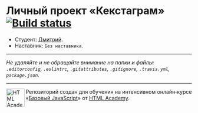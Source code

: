 # Личный проект «Кекстаграм» [![Build status][travis-image]][travis-url]

* Студент: [Дмитрий](https://up.htmlacademy.ru/javascript/10/user/126100).
* Наставник: `Без наставника`.

---

_Не удаляйте и не обращайте внимание на папки и файлы:_<br>
_`.editorconfig`, `.eslintrc`, `.gitattributes`, `.gitignore`, `.travis.yml`, `package.json`._

---

<a href="https://htmlacademy.ru/intensive/javascript"><img align="left" width="50" height="50" title="HTML Academy" src="https://up.htmlacademy.ru/static/img/intensive/javascript/logo-for-github.svg"></a>

Репозиторий создан для обучения на интенсивном онлайн‑курсе «[Базовый JavaScript](https://htmlacademy.ru/intensive/javascript)» от [HTML Academy](https://htmlacademy.ru).

[travis-image]: https://travis-ci.org/htmlacademy-javascript/126100-kekstagram.svg?branch=master
[travis-url]: https://travis-ci.org/htmlacademy-javascript/126100-kekstagram
